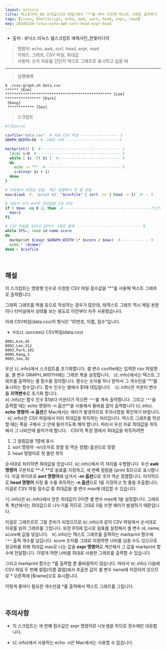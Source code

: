 ```yaml
---
layout: article
title: 텍스트처리_08 숫자값(CSV 파일)에서 "*"를 써서 간단한 텍스트 그래프 출력하기
tags: [Linux, ShellScript, echo, awk, sort, head, expr, read]
key: 20240219-linux-echo-awk-sort-head-expr-head
---
```


- 출처 : 유닉스 리눅스 쉘스크립트 예제사전_한빛미디어

> 명령어: echo, awk, sort, head, expr, read  
> 키워드: 그래프, CSV 파일, 최대값  
> 사용처: 숫자 자료를 간단히 텍스트 그래프로 표시하고 싶을 때

--- 

> 실행예제

```
$ ./csv-graph.sh data.csv
****** [Kim]
************************************************ [Lee]
**************** [Park]
 [Kang]
 ************ [Seo]
```

> 스크립트

```bash
#!/bin/sh

csvfile="data.csv"  # 자료 CSV 파일 ----------------- 1
GRAPH_WIDTH=50  # 그래프 너비 ------------------------1

markprint() {  #------------------------------------ 2
  local i=0  #-------------------------------------- 3
  while [ $i -lt $1 ]  #---------------------------- 4
  do
    echo -n "*"  #---------------------------------- 5
    i=$(expr $i + 1)
  done
}

# 자료에서 최댓값 얻음. 역순 정렬해서 첫 줄 얻음
max=$(awk -F, 'print $3' "$csvfile" | sort -nr | head -n 1)  #--- 6

# 자료가 모두 0이면 최댓값을 1로 지정
if [ $max -eq 0 ]; then  # ---------------------------------------7(if문)
  max=1
fi

# CSV 파일을 읽어서 값마다 그래프 출력 ----------------------------- 8
while IFS=, read id name score
do
  markprint $(expr $GRAPH_WIDTH \* $score / $max)  #------------- 9
  echo " [$name]"
done < $csvfile
```

&nbsp;
&nbsp;
                                                
## **해설**

이 스크립트는 명령행 인수로 지정한 CSV 파일 점수값을 "*"를 사용해 텍스트 그래프로 출력합니다.

그래픽 그래프를 엑셀 등으로 작성하는 경우가 많은데, 태겍스트 그래프 역시 메일 본문이나 터미널에서 상태를 보는 용도로 이전부터 자주 사용됐습니다.

아래 CSV파일(data.csv)의 형식은 "ID번호, 이름, 점수"입니다.

- `파일1`{:.success} CSV파일(data.csv)

```
0001,Kim,45
0002,Lee,312
0003,Park,102
0004,Kang,3
0005,Seo,92
```

우선 `1`{:.info}에서 스크립트를 초기화합니다. 셸 변수 csvfile에는 입력한 csv 파일명을, 셸 변수 GRAPH_WIDTH에는 그래프 폭을 설정합니다.
 
`2`{:.info}에서는 텍스트 그래프를 출력하는 셸 함수를 정의합니다. 함수는 숫자를 하나 받아서 그 개수만큼 "*"를 표시하는 함수입니다. 함수 인수는 셸에서 $1에 대입됩니다.
 
`3`{:.info}은 카운터 변수를 **지역변수**로 초기화 합니다.  
`4`{:.info}는 함수 인수 $1보다 카운터가 작으면 `"*"`를 계속 출력합니다. 그리고 `"*"`을 출력할 때는 echo 명령어 -n 옵션**을 사용해서 줄바꿈 없이 출력합니다
`5`{:.info}.  
**echo 명령어 -n 옵션**은 Mac에서는 에러가 발생하므로 주의사항을 확인하기 바랍니다.
 
`6`{:.info}은 CSV 파일에서 미리 최대값을 취득하는 처리입니다. 텍스트 그래프를 작성할 때는 폭을 구해서 그 안에 들어가도록 해야 합니다. 따라서 우선 자료 최대값을 취득해서 그 너비안에 들어가게 합니다.
 
CSV의 특정 열에서 최대값을 취득하려면

1. 그 컬럼값을 1열에 표시
2. sort 명령어 -nr(숫자로 정렬 및 역순 정렬) 옵션으로 정렬
3. head 명령어로 첫 줄만 취득

순서대로 처리하면 최대값을 얻습니다. `6`{:.info}에서 이 처리를 수행합니다. 우선 **awk 명령어** 구분자로 **-F,**로 쉼표를 지정하고, 세 번째 컬럼을 {print $3}으로 표시합니다. 이걸 파이프로 **sort 명령어**에 넘겨서 **-nr 옵션**으로 숫자 역순 정렬합니다. 마지막으로 **head 명령어** 지정 줄 수를 취득하는 **-n 옵션**으로 1을 지정하고 첫 줄을 추출합니다. 이걸로 CSV 파일 점수값 중 최대값을 셸 변수 max에 대입할 수 있습니다.

`7`{:.info}은 `6`{:.info}에서 얻은 최대값이 0이면 셸 변수 max에 1을 설정합니다. 그래프 폭 계산에서는 최대값으로 나누기를 하므로 그대로 0을 쓰면 에러가 발생하기 때문입니다.

이걸로 그래프르르 그릴 준비가 되었으므로 `8`{:.info}과 같이 CSV 파일에서 순서대로 자료를 읽어 그래프를 그립니다. 또한 IFS에 임시로 쉼표를 설정해서 셸 변수 id, name, score에 값을 넣습니다.
 
`9`{:.info}는 텍스트 그래프를 출력하는 markprint 함수에 `"*"` 출력 개수를 넘깁니다. score 숫자를 그대로 지정하면 너비를 넘을 수도 있으므로 정규화를 위해 최대값 max로 나눈 값을 **expr 명령어**로 계산해서 그 값을 markprint 함수에 전달합니다. 이렇게 하면 너비를 최대로 사용한 그래프를 출력할 수 있습니다.

그리고 markprint 함수는 *를 출력할 뿐 줄바꿈하지 않습니다. 따라서 `9`{:.info} 다음에 CSV 파일 두 번째 컬럼(이름 컬럼)에서 추출한 값이 셸 변수 name에 저장되어 있으므로 * 오른쪽에 [$name]으로 표시합니다.

이렇게 줄마다 필요한 개수만큼 *를 출력해서 텍스트 그래프를 그립니다.

&nbsp;
&nbsp;

## **주의사항**

- 이 스크립트는 세 번째 점수값은 expr 명령어로 나눗셈을 하므로 정수에만 대응합니다.

- `5`{:.info}에서 사용하는 echo -n은 Mac에서는 사용할 수 없습니다.
